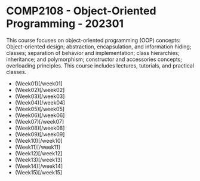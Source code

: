 # COMP2108 - Object-Oriented Programming - 202301


This course focuses on object-oriented programming (OOP) concepts: Object-oriented design; abstraction, encapsulation, and
information hiding; classes; separation of behavior and implementation; class hierarchies; inheritance; and polymorphism; constructor
and accessories concepts; overloading principles. This course includes lectures, tutorials, and practical classes.

- (Week01)[/week01]
- (Week02)[/week02]
- (Week03)[/week03]
- (Week04)[/week04]
- (Week05)[/week05]
- (Week06)[/week06]
- (Week07)[/week07]
- (Week08)[/week08]
- (Week09)[/week09]
- (Week10)[/week10]
- (Week11)[/week11]
- (Week12)[/week12]
- (Week13)[/week13]
- (Week14)[/week14]
- (Week15)[/week15]
